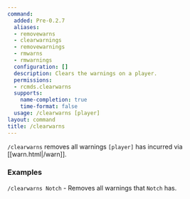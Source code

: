 ```yaml
---
command:
  added: Pre-0.2.7
  aliases:
  - removewarns
  - clearwarnings
  - removewarnings
  - rmwarns
  - rmwarnings
  configuration: []
  description: Clears the warnings on a player.
  permissions:
  - rcmds.clearwarns
  supports:
    name-completion: true
    time-format: false
  usage: /clearwarns [player]
layout: command
title: /clearwarns
---
```


```/clearwarns``` removes all warnings ```[player]``` has incurred via [[warn.html|/warn]].

### Examples 

```/clearwarns Notch``` - Removes all warnings that ```Notch``` has.

